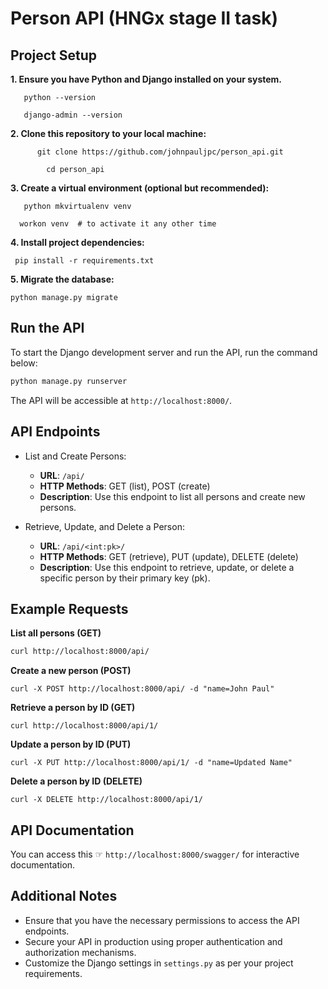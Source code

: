 # Person API (HNGx stage II task)

## Project Setup
**1. Ensure you have Python and Django installed on your system.**

```
   python --version
```
```
   django-admin --version
```

**2. Clone this repository to your local machine:**
```
      git clone https://github.com/johnpauljpc/person_api.git
```    
```
        cd person_api
```
       
**3. Create a virtual environment (optional but recommended):**

```
   python mkvirtualenv venv
```
```
  workon venv  # to activate it any other time
```
**4. Install project dependencies:** 

```
 pip install -r requirements.txt
```
**5. Migrate the database:**
        
```
python manage.py migrate
```


## Run the API

To start the Django development server and run the API, run the command below:

```bash
python manage.py runserver
```

The API will be accessible at `http://localhost:8000/`.


## API Endpoints

- List and Create Persons:
  - **URL**: `/api/`
  - **HTTP Methods**: GET (list), POST (create)
  - **Description**: Use this endpoint to list all persons and create new persons.

- Retrieve, Update, and Delete a Person:
  - **URL**: `/api/<int:pk>/`
  - **HTTP Methods**: GET (retrieve), PUT (update), DELETE (delete)
  - **Description**: Use this endpoint to retrieve, update, or delete a specific person by their primary key (pk).




## Example Requests

**List all persons (GET)**

```bash
curl http://localhost:8000/api/
```
**Create a new person (POST)**

```
curl -X POST http://localhost:8000/api/ -d "name=John Paul"
```

**Retrieve a person by ID (GET)**


```
curl http://localhost:8000/api/1/
```

**Update a person by ID (PUT)**
```
curl -X PUT http://localhost:8000/api/1/ -d "name=Updated Name"
```

**Delete a person by ID (DELETE)**

```
curl -X DELETE http://localhost:8000/api/1/
```


## API Documentation
You can access this &#9758; `http://localhost:8000/swagger/` for interactive documentation.<br>

## Additional Notes

- Ensure that you have the necessary permissions to access the API endpoints.
- Secure your API in production using proper authentication and authorization mechanisms.
- Customize the Django settings in `settings.py` as per your project requirements.



